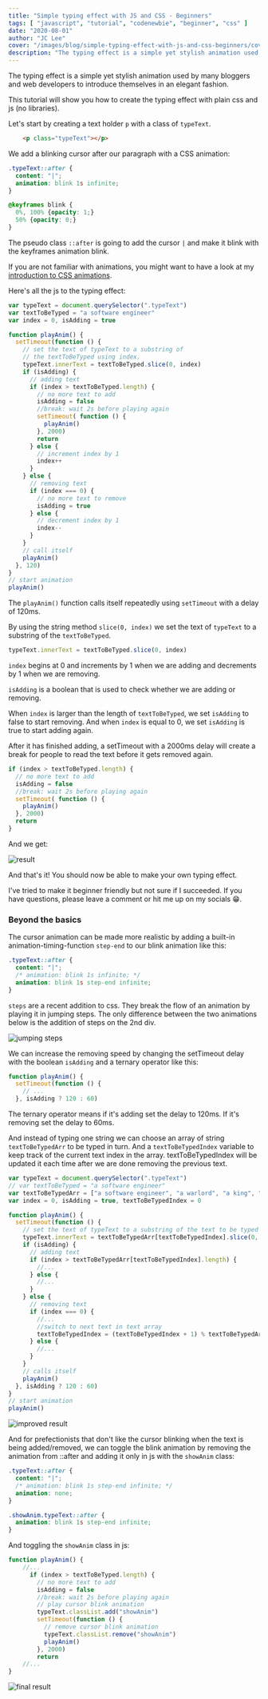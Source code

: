 ```yaml
---
title: "Simple typing effect with JS and CSS - Beginners"
tags: [ "javascript", "tutorial", "codenewbie", "beginner", "css" ]
date: "2020-08-01"
author: "JC Lee"
cover: "/images/blog/simple-typing-effect-with-js-and-css-beginners/cover-1.png"
description: "The typing effect is a simple yet stylish animation used by many bloggers and web developers to introduce themselves in an elegant fashion. This tutorial will show you how to create the typing effect with plain css and js (no libraries)."
---
```


The typing effect is a simple yet stylish animation used by many bloggers and web developers to introduce themselves in an elegant fashion.

This tutorial will show you how to create the typing effect with plain css and js (no libraries).

Let's start by creating a text holder `p` with a class of `typeText`.

```html
    <p class="typeText"></p>
```

We add a blinking cursor after our paragraph with a CSS animation:

```css
.typeText::after {
  content: "|";
  animation: blink 1s infinite;
}

@keyframes blink {
  0%, 100% {opacity: 1;}
  50% {opacity: 0;}
}
```

The pseudo class `::after` is going to add the cursor `|` and make it blink with the keyframes animation blink.

If you are not familiar with animations, you might want to have a look at my [introduction to CSS animations](/posts/introduction-to-scroll-animations-with-intersection-observer).

Here's all the js to the typing effect:

```js
var typeText = document.querySelector(".typeText")
var textToBeTyped = "a software engineer"
var index = 0, isAdding = true

function playAnim() {
  setTimeout(function () {
    // set the text of typeText to a substring of
    // the textToBeTyped using index.
    typeText.innerText = textToBeTyped.slice(0, index)
    if (isAdding) {
      // adding text
      if (index > textToBeTyped.length) {
        // no more text to add
        isAdding = false
        //break: wait 2s before playing again
        setTimeout( function () {
          playAnim()
        }, 2000)
        return
      } else {
        // increment index by 1
        index++
      }
    } else {
      // removing text
      if (index === 0) {
        // no more text to remove
        isAdding = true
      } else {
        // decrement index by 1
        index--
      }
    }
    // call itself
    playAnim()
  }, 120)
}
// start animation
playAnim()
```

The `playAnim()` function calls itself repeatedly using `setTimeout` with a delay of 120ms.

By using the string method `slice(0, index)` we set the text of `typeText` to a substring of the `textToBeTyped`.

```js
typeText.innerText = textToBeTyped.slice(0, index)
```

`index` begins at 0 and increments by 1 when we are adding and decrements by 1 when we are removing.

`isAdding` is a boolean that is used to check whether we are adding or removing.

When `index` is larger than the length of `textToBeTyped`, we set `isAdding` to false to start removing. And when `index` is equal to 0, we set `isAdding` is true to start adding again.

After it has finished adding, a setTimeout with a 2000ms delay will create a break for people to read the text before it gets removed again.

```js
if (index > textToBeTyped.length) {
  // no more text to add
  isAdding = false
  //break: wait 2s before playing again
  setTimeout( function () {
    playAnim()
  }, 2000)
  return
}
```

And we get:

![result](https://codepen.io/ljc-dev/pen/oNYoyrW?editors=0100)

And that's it! You should now be able to make your own typing effect.

I've tried to make it beginner friendly but not sure if I succeeded. If you have questions, please leave a comment or hit me up on my socials 😁. 

### Beyond the basics

The cursor animation can be made more realistic by adding a built-in animation-timing-function `step-end` to our blink animation like this:

```css
.typeText::after {
  content: "|";
  /* animation: blink 1s infinite; */
  animation: blink 1s step-end infinite;
}
```

`steps` are a recent addition to css. They break the flow of an animation by playing it in jumping steps. The only difference between the two animations below is the addition of steps on the 2nd div.

![jumping steps](https://codepen.io/ljc-dev/pen/xxRpwbE?editors=1100)

We can increase the removing speed by changing the setTimeout delay with the boolean `isAdding` and a ternary operator like this:

```js
function playAnim() {
  setTimeout(function () {
    // ...
  }, isAdding ? 120 : 60)
```

The ternary operator means if it's adding set the delay to 120ms. If it's removing set the delay to 60ms.

And instead of typing one string we can choose an array of string `textToBeTypedArr` to be typed in turn. And a `textToBeTypedIndex` variable to keep track of the current text index in the array. textToBeTypedIndex will be updated it each time after we are done removing the previous text.

```js
var typeText = document.querySelector(".typeText")
// var textToBeTyped = "a software engineer"
var textToBeTypedArr = ["a software engineer", "a warlord", "a king", "a peasant"]
var index = 0, isAdding = true, textToBeTypedIndex = 0

function playAnim() {
  setTimeout(function () {
    // set the text of typeText to a substring of the text to be typed using index.
    typeText.innerText = textToBeTypedArr[textToBeTypedIndex].slice(0, index)
    if (isAdding) {
      // adding text
      if (index > textToBeTypedArr[textToBeTypedIndex].length) {
        //...
      } else {
        //...
      }
    } else {
      // removing text
      if (index === 0) {
        //...
        //switch to next text in text array
        textToBeTypedIndex = (textToBeTypedIndex + 1) % textToBeTypedArr.length
      } else {
        //...
      }
    }
    // calls itself
    playAnim()
  }, isAdding ? 120 : 60)
}
// start animation
playAnim()
```

![improved result](https://codepen.io/ljc-dev/pen/rNWYrax?editors=0010)

And for prefectionists that don't like the cursor blinking when the text is being added/removed, we can toggle the blink animation by removing the animation from ::after and adding it only in js with the `showAnim` class:

```css
.typeText::after {
  content: "|";
  /* animation: blink 1s step-end infinite; */
  animation: none;
}

.showAnim.typeText::after {
  animation: blink 1s step-end infinite;
}
```

And toggling the `showAnim` class in js:

```js
function playAnim() {
    //...
      if (index > textToBeTyped.length) {
        // no more text to add
        isAdding = false
        //break: wait 2s before playing again
        // play cursor blink animation
        typeText.classList.add("showAnim")
        setTimeout(function () {
          // remove cursor blink animation
          typeText.classList.remove("showAnim")
          playAnim()
        }, 2000)
        return
    //...
}
```

![final result](https://codepen.io/ljc-dev/pen/jOVYPQX?editors=1000)